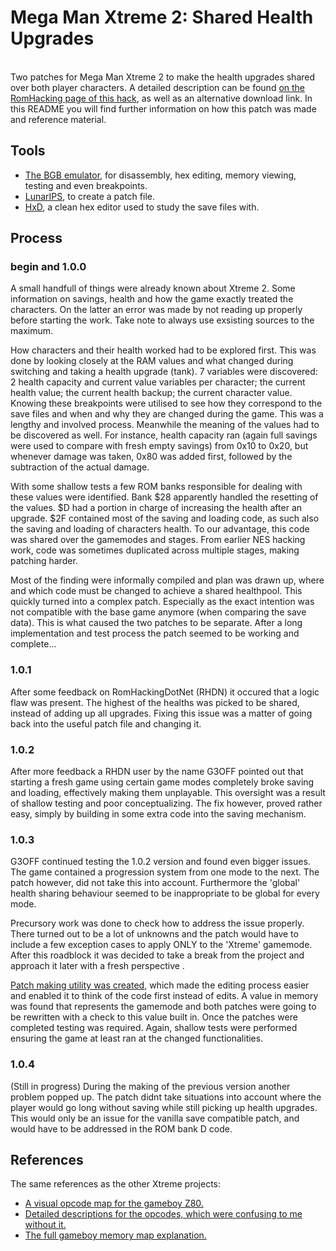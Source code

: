 # Mega Man Xtreme 2: Shared Health Upgrades
<br>Two patches for Mega Man Xtreme 2 to make the health upgrades shared over both player characters.
A detailed description can be found [on the RomHacking page of this hack](https://www.romhacking.net/hacks/5032/), as well as an alternative download link.
In this README you will find further information on how this patch was made and reference material.

## Tools
- [The BGB emulator](http://bgb.bircd.org/#downloads), for disassembly, hex editing, memory viewing, testing and even breakpoints.
- [LunarIPS](https://www.romhacking.net/utilities/240/), to create a patch file.
- [HxD](https://mh-nexus.de/en/hxd/), a clean hex editor used to study the save files with.

## Process
### begin and 1.0.0
A small handfull of things were already known about Xtreme 2. Some information on savings, health and how the game exactly treated the characters. On the latter an error was made by not reading up properly before starting the work. Take note to always use exsisting sources to the maximum.

How characters and their health worked had to be explored first. This was done by looking closely at the RAM values and what changed during switching and taking a health upgrade (tank). 7 variables were discovered: 2 health capacity and current value variables per character; the current health value; the current health backup; the current character value.
Knowing these breakpoints were utilised to see how they correspond to the save files and when and why they are changed during the game.
This was a lengthy and involved process. Meanwhile the meaning of the values had to be discovered as well. For instance, health capacity ran (again full savings were used to compare with fresh empty savings) from 0x10 to 0x20, but whenever damage was taken, 0x80 was added first, followed by the subtraction of the actual damage. 

With some shallow tests a few ROM banks responsible for dealing with these values were identified. Bank $28 apparently handled the resetting of the values. $D had a portion in charge of increasing the health after an upgrade. $2F contained most of the saving and loading code, as such also the saving and loading of characters health. 
To our advantage, this code was shared over the gamemodes and stages. From earlier NES hacking work, code was sometimes duplicated across multiple stages, making patching harder.

Most of the finding were informally compiled and plan was drawn up, where and which code must be changed to achieve a shared healthpool. This quickly turned into a complex patch. Especially as the exact intention was not compatible with the base game anymore (when comparing the save data).
This is what caused the two patches to be separate.
After a long implementation and test process the patch seemed to be working and complete...

### 1.0.1
After some feedback on RomHackingDotNet (RHDN) it occured that a logic flaw was present. The highest of the healths was picked to be shared, instead of adding up all upgrades.
Fixing this issue was a matter of going back into the useful patch file and changing it.

### 1.0.2
After more feedback a RHDN user by the name G3OFF pointed out that starting a fresh game using certain game modes completely broke saving and loading, effectively making them unplayable. 
This oversight was a result of shallow testing and poor conceptualizing. 
The fix however, proved rather easy, simply by building in some extra code into the saving mechanism. 

### 1.0.3
G3OFF continued testing the 1.0.2 version and found even bigger issues. The game contained a progression system from one mode to the next. The patch however, did not take this into account. Furthermore the 'global' health sharing behaviour seemed to be inappropriate to be global for every mode. 

Precursory work was done to check how to address the issue properly.
There turned out to be a lot of unknowns and the patch would have to include a few exception cases to apply ONLY to the 'Xtreme' gamemode. 
After this roadblock it was decided to take a break from the project and approach it later with a fresh perspective .

[Patch making utility was created](https://github.com/ElwinBran/LSTPatchMaker), which made the editing process easier and enabled it to think of the code first instead of edits. A value in memory was found that represents the gamemode and both patches were going to be rewritten with a check to this value built in. Once the patches were completed testing was required.
Again, shallow tests were performed ensuring the game at least ran at the changed functionalities.

### 1.0.4
(Still in progress)
During the making of the previous version another problem popped up. The patch didnt take situations into account where the player would go long without saving while still picking up health upgrades. This would only be an issue for the vanilla save compatible patch, and would have to be addressed in the ROM bank D code.

## References
The same references as the other Xtreme projects:
- [A visual opcode map for the gameboy Z80.](http://pastraiser.com/cpu/gameboy/gameboy_opcodes.html)
- [Detailed descriptions for the opcodes, which were confusing to me without it.](https://raw.githubusercontent.com/gb-archive/salvage/master/txt-files/gb-instructions.txt)
- [The full gameboy memory map explanation.](http://gameboy.mongenel.com/dmg/asmmemmap.html)
